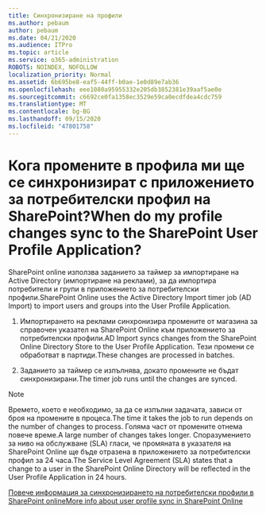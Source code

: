 ```yaml
---
title: Синхронизиране на профили
ms.author: pebaum
author: pebaum
ms.date: 04/21/2020
ms.audience: ITPro
ms.topic: article
ms.service: o365-administration
ROBOTS: NOINDEX, NOFOLLOW
localization_priority: Normal
ms.assetid: 6b695be8-eaf5-44ff-b0ae-1e0d89e7ab36
ms.openlocfilehash: eee1080a95955332e205db3852381e39aaf5ae0e
ms.sourcegitcommit: c6692ce0fa1358ec3529e59ca0ecdfdea4cdc759
ms.translationtype: MT
ms.contentlocale: bg-BG
ms.lasthandoff: 09/15/2020
ms.locfileid: "47801758"
---
```

# <a name="when-do-my-profile-changes-sync-to-the-sharepoint-user-profile-application"></a><span data-ttu-id="fa30f-102">Кога промените в профила ми ще се синхронизират с приложението за потребителски профил на SharePoint?</span><span class="sxs-lookup"><span data-stu-id="fa30f-102">When do my profile changes sync to the SharePoint User Profile Application?</span></span>

<span data-ttu-id="fa30f-103">SharePoint online използва заданието за таймер за импортиране на Active Directory (импортиране на реклами), за да импортира потребители и групи в приложението за потребителски профили.</span><span class="sxs-lookup"><span data-stu-id="fa30f-103">SharePoint Online uses the Active Directory Import timer job (AD Import) to import users and groups into the User Profile Application.</span></span> 
  
1. <span data-ttu-id="fa30f-104">Импортирането на реклами синхронизира промените от магазина за справочен указател на SharePoint Online към приложението за потребителски профили.</span><span class="sxs-lookup"><span data-stu-id="fa30f-104">AD Import syncs changes from the SharePoint Online Directory Store to the User Profile Application.</span></span> <span data-ttu-id="fa30f-105">Тези промени се обработват в партиди.</span><span class="sxs-lookup"><span data-stu-id="fa30f-105">These changes are processed in batches.</span></span>
    
2. <span data-ttu-id="fa30f-106">Заданието за таймер се изпълнява, докато промените не бъдат синхронизирани.</span><span class="sxs-lookup"><span data-stu-id="fa30f-106">The timer job runs until the changes are synced.</span></span>
    
> [!NOTE]
> <span data-ttu-id="fa30f-107">Времето, което е необходимо, за да се изпълни задачата, зависи от броя на промените в процеса.</span><span class="sxs-lookup"><span data-stu-id="fa30f-107">The time it takes the job to run depends on the number of changes to process.</span></span> <span data-ttu-id="fa30f-108">Голяма част от промените отнема повече време.</span><span class="sxs-lookup"><span data-stu-id="fa30f-108">A large number of changes takes longer.</span></span> <span data-ttu-id="fa30f-109">Споразумението за ниво на обслужване (SLA) гласи, че промяната в указателя на SharePoint Online ще бъде отразена в приложението за потребителски профил за 24 часа.</span><span class="sxs-lookup"><span data-stu-id="fa30f-109">The Service Level Agreement (SLA) states that a change to a user in the SharePoint Online Directory will be reflected in the User Profile Application in 24 hours.</span></span> 
  
[<span data-ttu-id="fa30f-110">Повече информация за синхронизирането на потребителски профили в SharePoint online</span><span class="sxs-lookup"><span data-stu-id="fa30f-110">More info about user profile sync in SharePoint Online</span></span>](https://go.microsoft.com/fwlink/?linkid=875671)
  


